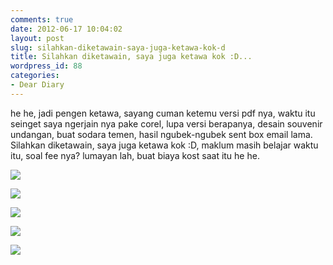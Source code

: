 ```yaml
---
comments: true
date: 2012-06-17 10:04:02
layout: post
slug: silahkan-diketawain-saya-juga-ketawa-kok-d
title: Silahkan diketawain, saya juga ketawa kok :D...
wordpress_id: 88
categories:
- Dear Diary
---
```


he he, jadi pengen ketawa, sayang cuman ketemu versi pdf nya, waktu itu seinget saya ngerjain nya pake corel, lupa versi berapanya, desain souvenir undangan, buat sodara temen, hasil ngubek-ngubek sent box email lama. Silahkan diketawain, saya juga ketawa kok :D, maklum masih belajar waktu itu, soal fee nya? lumayan lah, buat biaya kost saat itu he he.

[![](https://passionfactory.files.wordpress.com/2012/06/by-default-2012-06-17-at-9-50-27-am.png)](https://passionfactory.files.wordpress.com/2012/06/by-default-2012-06-17-at-9-50-27-am.png)

[![](https://passionfactory.files.wordpress.com/2012/06/by-default-2012-06-17-at-9-50-44-am.png)](https://passionfactory.files.wordpress.com/2012/06/by-default-2012-06-17-at-9-50-44-am.png)

[![](https://passionfactory.files.wordpress.com/2012/06/by-default-2012-06-17-at-9-50-54-am.png)](https://passionfactory.files.wordpress.com/2012/06/by-default-2012-06-17-at-9-50-54-am.png)

[![](https://passionfactory.files.wordpress.com/2012/06/by-default-2012-06-17-at-9-51-19-am.png)](https://passionfactory.files.wordpress.com/2012/06/by-default-2012-06-17-at-9-51-19-am.png)

[![](https://passionfactory.files.wordpress.com/2012/06/by-default-2012-06-17-at-9-51-31-am.png)](https://passionfactory.files.wordpress.com/2012/06/by-default-2012-06-17-at-9-51-31-am.png)
